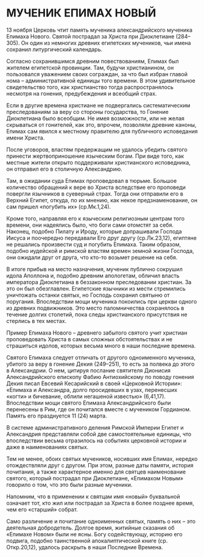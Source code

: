 # МУЧЕНИК ЕПИМАХ НОВЫЙ

13 ноября Церковь чтит память мученика александрийского мученика Епимаха Нового. Святой пострадал за Христа при Диоклетиане (284–305). Он один из немногих древних египетских мучеников, чьи имена сохранил литургический календарь.

Согласно сохранившимся древним повествованиям, Епимах был жителем египетской провинции. Там, будучи христианином, он пользовался уважением своих сограждан, за что был избран главой нома – административной единицы того времени. В этом удивительное свидетельство того, как христианство тогда распространялось несмотря на гонения, предубеждения и всеобщий страх.

Если в другие времена христиане не подвергались систематическим преследованиям за веру со стороны государства, то Гонение Диоклетиана было всеобщим. Не имея возможности, или не желая скрываться от гонителей, как это, впрочем, позволяли древние каноны, Епимах сам явился к местному правителю для публичного исповедания имени Христа.

После уговоров, властям предержащим не удалось убедить святого принести жертвоприношение языческим богам. При виде того, как местные жители открыто поддерживали христианского исповедника, он отправил его в столичную Александрию.

Там, в ожидании суда Епимах проповедовал в тюрьме. Большое количество обращений к вере во Христа вследствие его проповеди повергли язычников в суеверный страх. Тогда они отправили его в Верхний Египет, откуда, по их мнению, как некое предзнаменование, он сам пришел «погубить их» (ср.Мк.1,24).

Кроме того, направляя его к языческим религиозным центрам того времени, они надеялись было, что боги сами отомстят за себя. Наконец, подобно Пилату и Ироду, которые допрашивали Господа Иисуса и поочередно передавали Его друг другу (ср.Лк.23,12), египтяне не решались произвести суд и погубить Епимаха. Таким образом, подобно иудейской и римской властям времен земной жизни Господа, они ожидали друг от друга, что кто-то возьмет решение на себя.

В итоге прибыв на место назначения, мученик публично сокрушил идола Аполлона и, подобно древним апологетам, обличил власть императора Диоклетиана в беззаконном преследовании христиан. За это он был обезглавлен. Египетские язычники из мести стремились уничтожать останки святых, но Господь сохранил святыню от поругания. Впоследствии мощи мученика покоились при церкви одного из древних подвижников. Это место паломничества сохранялось в течение долгих столетий, пока следы христианского присутствия не стерлись в тех местах.

Пример Епимаха Нового – древнего забытого святого учит христиан проповедовать Христа в самых сложных обстоятельствах и не страшиться идолов, которых весьма много в наши последние времена.

Святого Епимаха следует отличать от другого одноименного мученика, убитого за веру в гонение Декия (249–251), то есть за полвека до этого в Александрии. О нем, цитируя послание святителя Дионисия Александрийского епископу Фабию Антиохийскому по поводу гонения Декия писал Евсевий Кесарийский в своей «Церковной Истории»: «Епимаха и Александра, долго просидевших в узах, перенесших «когти» и бичевание, облили негашеной известью» (6,41,17). Впоследствии мощи святого Епимаха Александрийского были перенесены в Рим, где он почитался вместе с мучеником Гордианом. Память его празднуется 11 (24) марта.

В системе административного деления Римской Империи Египет и Александрия представляли собой две самостоятельные единицы, что впоследствии весьма отразилось на событиях церковной истории и даже в наименованиях святых.

Тем не менее, обоих святых мучеников, носивших имя Епимах, нередко отождествляли друг с другом. При этом, разные даты памяти, история почитания, а также характерное именно для святцев наименование святого, который пострадал при Диоклетиане, «Епимахом Новым» говорило о том, что это были разные мученики.

Напомним, что в применении к святцам имя «новый» буквальной означает тот, кто жил или пострадал за Христа в более позднее время, чем его «старший» собрат.

Само различение и почитание одноименных святых, память о них – это деятельная добродетель. Долгое время, житийные сказания об «Епимахе Новом» были не ясны. Богу содействующу, историю его подвига, подобно таинственной апокалиптической книге (ср. Откр.20,12), удалось раскрыть в наши Последние Времена.
